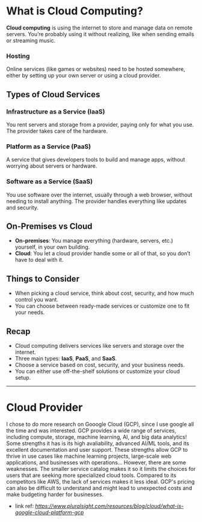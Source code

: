 # What is Cloud Computing?

**Cloud computing** is using the internet to store and manage data on remote servers. You’re probably using it without realizing, like when sending emails or streaming music.

### Hosting
Online services (like games or websites) need to be hosted somewhere, either by setting up your own server or using a cloud provider.

## Types of Cloud Services

### Infrastructure as a Service (IaaS)
You rent servers and storage from a provider, paying only for what you use. The provider takes care of the hardware.

### Platform as a Service (PaaS)
A service that gives developers tools to build and manage apps, without worrying about servers or hardware.

### Software as a Service (SaaS)
You use software over the internet, usually through a web browser, without needing to install anything. The provider handles everything like updates and security.

## On-Premises vs Cloud

- **On-premises**: You manage everything (hardware, servers, etc.) yourself, in your own building.
- **Cloud**: You let a cloud provider handle some or all of that, so you don’t have to deal with it.

## Things to Consider

- When picking a cloud service, think about cost, security, and how much control you want.
- You can choose between ready-made services or customize one to fit your needs.

## Recap

- Cloud computing delivers services like servers and storage over the internet.
- Three main types: **IaaS**, **PaaS**, and **SaaS**.
- Choose a service based on cost, security, and your business needs.
- You can either use off-the-shelf solutions or customize your cloud setup.


-----

# Cloud Provider
I chose to do more research on Gooogle Cloud (GCP), since I use google all the time and was interested. GCP provides a wide range of services, including compute, storage, machine learning, AI, and big data analytics! Some strengths it has is its high avaliability, advanced AI/ML tools, and its excellent documentation and user support. These strengths allow GCP to thrive in use cases like machine learning projects, large-scale web applications, and businesses with operations... However, there are some weaknesses. The smaller service catalog makes it so it limits the choices for users that are seeking more specialized cloud tools. Compared to its competitors like AWS, the lack of services makes it less ideal. GCP's pricing can also be difficult to understand and might lead to unexpected costs and make budgeting harder for businesses. 


- link ref: *https://www.pluralsight.com/resources/blog/cloud/what-is-google-cloud-platform-gcp*
